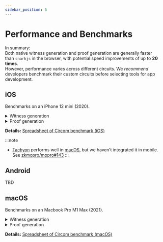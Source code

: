 ```yaml
---
sidebar_position: 5
---
```


# Performance and Benchmarks

In summary: <br/>
Both native witness generation and proof generation are generally faster than `snarkjs` in the browser, with potential speed improvements of up to **20 times**. <br/>
However, performance varies across different circuits.
We _recommend_ developers benchmark their custom circuits before selecting tools for app development.

## iOS

Benchmarks on an iPhone 12 mini (2020).

<details>
  <summary>Witness generation</summary>

| SHA256 | [witnesscalc](https://github.com/0xPolygonID/witnesscalc) | [circom-witness-rs](https://github.com/philsippl/circom-witness-rs) | [wasmer](https://github.com/arkworks-rs/circom-compat) | [w2c](https://github.com/vimwitch/rust-witness) | [snarkjs](https://github.com/iden3/snarkjs) |
| :--: | :--: | :--: | :--: | :--: | :--: |
| Average | 22.3 ms | 36.1 ms | 476.1 ms | 90.3 ms | 163.5 ms |
| Stdev | 1.2 ms | 0.3 ms | 27.8 ms | 1.2 ms | 6.7 ms |
| Comparing to snarkjs | <font color="FFB546">**~7x**</font> | ~4.5x | ~(-3)x | ~1.8 | - |

| Keccak256 | [witnesscalc](https://github.com/0xPolygonID/witnesscalc) | [circom-witness-rs](https://github.com/philsippl/circom-witness-rs) | [wasmer](https://github.com/arkworks-rs/circom-compat) | [w2c](https://github.com/vimwitch/rust-witness) | [snarkjs](https://github.com/iden3/snarkjs) |
| :--: | :--: | :--: | :--: | :--: | :--: |
| Average | 144.7 ms | 26.2 ms | 440.7 ms | 160.7 ms | 257.1 ms |
| Stdev | 1.8 ms | 4.5 ms | 10.4 ms | 3.3 ms | 4.1 ms |
| Comparing to snarkjs | ~1.8x | <font color="FFB546">**~10x**</font> | ~(-1.7)x | ~1.6x | - |

| RSA | [witnesscalc](https://github.com/0xPolygonID/witnesscalc) | [circom-witness-rs](https://github.com/philsippl/circom-witness-rs) | [wasmer](https://github.com/arkworks-rs/circom-compat) | [w2c](https://github.com/vimwitch/rust-witness) | [snarkjs](https://github.com/iden3/snarkjs) |
| :--: | :--: | :--: | :--: | :--: | :--: |
| Average | 208.5 ms | 513.1 ms | 5488 ms | 3861 ms | 5421 ms |
| Stdev | 5.8 ms | 11.2 ms | 47.8 ms | 10.8 ms | 9.9 ms |
| Comparing to snarkjs | <font color="FFB546">**~26x**</font> | ~10x | ~(-1)x | ~1.4x | - |
</details>

<details>
  <summary>Proof generation</summary>

| SHA256 | [rapidsnark](https://github.com/iden3/rapidsnark) | [ark-works](https://github.com/arkworks-rs/circom-compat) | [snarkjs](https://github.com/iden3/snarkjs) |
| :--: | :--: | :--: | :--: | 
| Average | 795.2 ms | 550.4 ms | 2374.1 ms |
| Stdev | 17.2 ms | 27.2 ms | 62.9 ms |
| Comparing to snarkjs | ~3x | <font color="FFB546">**~4.3x**</font> | - |

| Keccak256 | [rapidsnark](https://github.com/iden3/rapidsnark) | [ark-works](https://github.com/arkworks-rs/circom-compat) | [snarkjs](https://github.com/iden3/snarkjs) |
| :--: | :--: | :--: | :--: | 
| Average | 2647.9 ms | 1221.1 ms | 8149.1 ms |
| Stdev | 14.4 ms | 42.7 ms | 283.575 ms |
| Comparing to snarkjs | ~3x | <font color="FFB546">**~6.7x**</font> | - |

| RSA | [rapidsnark](https://github.com/iden3/rapidsnark) | [ark-works](https://github.com/arkworks-rs/circom-compat) | [snarkjs](https://github.com/iden3/snarkjs) |
| :--: | :--: | :--: | :--: | 
| Average | 2908.6 ms | 2324.4 ms | 10304.8 ms |
| Stdev | 112.9 ms | 67.1 ms | 605.5 ms |
| Comparing to snarkjs | ~3.5x | <font color="FFB546">**~4.4x**</font> | - |
</details>

**Details:** [Spreadsheet of Circom benchmark (iOS)](https://docs.google.com/spreadsheets/d/1MFABmsYSUsWDmhbjleqhBXk7nkYwhu589yK-CHtRkNI/edit?usp=sharing)

:::note
- [Tachyon](https://github.com/kroma-network/tachyon) performs well in [macOS](#macos), but we haven't integrated it in mobile. See [zkmopro/mopro#143](https://github.com/zkmopro/mopro/issues/143)
:::

## Android

TBD

## macOS

Benchmarks on an Macbook Pro M1 Max (2021).

<details>
  <summary>Witness generation</summary>

| SHA256 | [Tachyon](https://github.com/kroma-network/tachyon) | [witnesscalc](https://github.com/0xPolygonID/witnesscalc) | [circom-witness-rs](https://github.com/philsippl/circom-witness-rs) | [wasmer](https://github.com/arkworks-rs/circom-compat) | [w2c](https://github.com/vimwitch/rust-witness) | [snarkjs](https://github.com/iden3/snarkjs) |
| :--: | :--: | :--: | :--: | :--: | :--: | :--: |
| Average | 3.2 ms | 22.2 ms | 42.8 ms | 454.5 ms | 88.8 ms | 132.8 ms | 
| Stdev | 0.2 ms | 5.2 ms | 2.2 ms | 26.7 ms | 1.0 ms | 1.3 ms |
| Comparing to snarkjs | <font color="FFB546">**~41x**</font> | ~6x | ~3x | ~(-3.4)x | ~1.5x | - |

| Keccak256 | [Tachyon](https://github.com/kroma-network/tachyon) | [witnesscalc](https://github.com/0xPolygonID/witnesscalc) | [circom-witness-rs](https://github.com/philsippl/circom-witness-rs) | [wasmer](https://github.com/arkworks-rs/circom-compat) | [w2c](https://github.com/vimwitch/rust-witness) | [snarkjs](https://github.com/iden3/snarkjs) |
| :--: | :--: | :--: | :--: | :--: | :--: | :--: |
| Average | 9.8 ms | 72.3 ms | 14.1 ms | 447.1 ms | 169 ms | 234.6 ms | 
| Stdev | 0.4 ms | 7.7 ms | 0.8 ms | 5.9 ms | 2.0 ms | 3.2 ms |
| Comparing to snarkjs | <font color="FFB546">**~23x**</font> | ~3x | ~16x | ~(-1.9)x | x1.4x | - |

| RSA | [Tachyon](https://github.com/kroma-network/tachyon) | [witnesscalc](https://github.com/0xPolygonID/witnesscalc) | [circom-witness-rs](https://github.com/philsippl/circom-witness-rs) | [wasmer](https://github.com/arkworks-rs/circom-compat) | [w2c](https://github.com/vimwitch/rust-witness) | [snarkjs](https://github.com/iden3/snarkjs) |
| :--: | :--: | :--: | :--: | :--: | :--: | :--: |
| Average | 4.3 ms | 167.6 ms | 522.9 ms | 5109 ms | 3847.2 ms | 4638.8 ms | 
| Stdev | 0.2 ms | 7.5 ms | 7.7 ms | 25.1 ms | 61.3 ms | 32.4 ms |
| Comparing to snarkjs | <font color="FFB546">**~1078x**</font> | ~27x | ~8.8x | ~(-1.1)x | ~1.2x | - |
</details>


<details>
  <summary>Proof generation</summary>
| SHA256 | [Tachyon](https://github.com/kroma-network/tachyon) | [rapidsnark](https://github.com/iden3/rapidsnark) | [ark-works](https://github.com/arkworks-rs/circom-compat) | [snarkjs](https://github.com/iden3/snarkjs) |
| :--: | :--: | :--: | :--: | :--: | 
| Average | 385.2 ms | 773.8 ms | 1137.3 ms | 1350.4 ms |
| Stdev | 3.6 ms | 17 ms | 127 ms | 26 ms |
| Comparing to snarkjs | <font color="FFB546">**~3.5x**</font> | ~1.7x | ~1.1 | - |

| Keccak256 | [Tachyon](https://github.com/kroma-network/tachyon) | [rapidsnark](https://github.com/iden3/rapidsnark) | [ark-works](https://github.com/arkworks-rs/circom-compat) | [snarkjs](https://github.com/iden3/snarkjs) |
| :--: | :--: | :--: | :--: | :--: | 
| Average | 1365 ms | 2514 ms | 1133 ms | 3791 ms |
| Stdev | 11.6 ms | 75.2 ms | 168 ms | 58.6 ms |
| Comparing to snarkjs | **~2.7x** | ~1.5x | <font color="FFB546">**~3.3**</font> | - |

| RSA | [Tachyon](https://github.com/kroma-network/tachyon) | [rapidsnark](https://github.com/iden3/rapidsnark) | [ark-works](https://github.com/arkworks-rs/circom-compat) | [snarkjs](https://github.com/iden3/snarkjs) |
| :--: | :--: | :--: | :--: | :--: | 
| Average | 1665 ms | 2560 ms | 2530 ms | 5504 ms |
| Stdev | 11.2 ms | 21.3 ms | 266.1 ms | 69.3 ms |
| Comparing to snarkjs | <font color="FFB546">**~3.3**</font> | ~2.1x | ~2.1x | - |
</details>

**Details:** [Spreadsheet of Circom benchmark (macOS)](https://docs.google.com/spreadsheets/d/1irKg_TOP-yXms8igwCN_3OjVrtFe5gTHkuF0RbrVuho/edit?usp=sharing)
